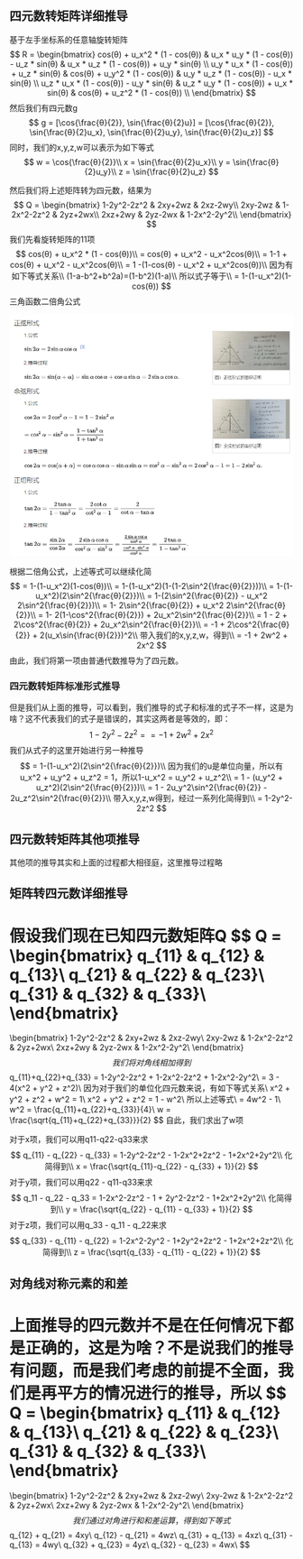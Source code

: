 ## 四元数转矩阵详细推导

基于左手坐标系的任意轴旋转矩阵
$$
R = \begin{bmatrix}  cos(θ) + u_x^2 * (1 - cos(θ))   &  u_x * u_y * (1 - cos(θ)) - u_z * sin(θ)  &  u_x * u_z * (1 - cos(θ)) + u_y * sin(θ) \\
      u_y * u_x * (1 - cos(θ)) + u_z * sin(θ)  &  cos(θ) + u_y^2 * (1 - cos(θ))  &   u_y * u_z * (1 - cos(θ)) - u_x * sin(θ) \\
     u_z * u_x * (1 - cos(θ)) - u_y * sin(θ)  &  u_z * u_y * (1 - cos(θ)) + u_x * sin(θ)  &   cos(θ) + u_z^2 * (1 - cos(θ))   \\
\end{bmatrix}
$$
然后我们有四元数g
$$
g = [\cos{\frac{θ}{2}}, \sin{\frac{θ}{2}u}] = [\cos{\frac{θ}{2}}, \sin{\frac{θ}{2}u_x}, \sin{\frac{θ}{2}u_y}, \sin{\frac{θ}{2}u_z}]
$$
同时，我们的x,y,z,w可以表示为如下等式
$$
w = \cos{\frac{θ}{2}}\\
x = \sin{\frac{θ}{2}u_x}\\
y = \sin{\frac{θ}{2}u_y}\\
z = \sin{\frac{θ}{2}u_z}
$$


然后我们将上述矩阵转为四元数，结果为
$$
Q = \begin{bmatrix}
1-2y^2-2z^2 & 2xy+2wz & 2xz-2wy\\
2xy-2wz & 1-2x^2-2z^2 & 2yz+2wx\\
2xz+2wy & 2yz-2wx & 1-2x^2-2y^2\\
\end{bmatrix}
$$
我们先看旋转矩阵的11项
$$
cos(θ) + u_x^2 * (1 - cos(θ))\\
= cos(θ) + u_x^2 - u_x^2cos(θ)\\
= 1-1 + cos(θ) + u_x^2 - u_x^2cos(θ)\\
= 1 -(1-cos(θ) - u_x^2 + u_x^2cos(θ))\\
因为有如下等式关系\\
(1-a-b^2+b^2a)=(1-b^2)(1-a)\\
所以式子等于\\
= 1-(1-u_x^2)(1-cos(θ))
$$
三角函数二倍角公式

![image-20240226110239959](.\image-20240226110239959.png)

根据二倍角公式，上述等式可以继续化简
$$
= 1-(1-u_x^2)(1-cos(θ))\\
= 1-(1-u_x^2)(1-(1-2\sin^2{\frac{θ}{2}}))\\
= 1-(1-u_x^2)(2\sin^2{\frac{θ}{2}})\\
= 1-(2\sin^2{\frac{θ}{2}} - u_x^2 2\sin^2{\frac{θ}{2}})\\
= 1- 2\sin^2{\frac{θ}{2}} + u_x^2 2\sin^2{\frac{θ}{2}}\\
= 1- 2(1-\cos^2{\frac{θ}{2}}) + 2u_x^2\sin^2{\frac{θ}{2}}\\
= 1 - 2 + 2\cos^2{\frac{θ}{2}} + 2u_x^2\sin^2{\frac{θ}{2}}\\
= -1 + 2\cos^2{\frac{θ}{2}} + 2(u_x\sin{\frac{θ}{2}})^2\\
带入我们的x,y,z,w，得到\\
= -1 + 2w^2 + 2x^2
$$
由此，我们将第一项由普通代数推导为了四元数。

### 四元数转矩阵标准形式推导

但是我们从上面的推导，可以看到，我们推导的式子和标准的式子不一样，这是为啥？这不代表我们的式子是错误的，其实这两者是等效的，即：
$$
1-2y^2-2z^2 == -1 + 2w^2 + 2x^2
$$
我们从式子的这里开始进行另一种推导
$$
= 1-(1-u_x^2)(2\sin^2{\frac{θ}{2}})\\
因为我们的u是单位向量，所以有 u_x^2 + u_y^2 + u_z^2 = 1，所以1-u_x^2 = u_y^2 + u_z^2\\
= 1 - (u_y^2 + u_z^2)(2\sin^2{\frac{θ}{2}})\\
= 1 - 2u_y^2\sin^2{\frac{θ}{2}} - 2u_z^2\sin^2{\frac{θ}{2}}\\
带入x,y,z,w得到，经过一系列化简得到\\
= 1-2y^2-2z^2
$$


## 四元数转矩阵其他项推导

其他项的推导其实和上面的过程都大相径庭，这里推导过程略



## 矩阵转四元数详细推导

假设我们现在已知四元数矩阵Q
$$
Q = \begin{bmatrix}
q_{11} & q_{12} & q_{13}\\
q_{21} & q_{22} & q_{23}\\
q_{31} & q_{32} & q_{33}\\
\end{bmatrix}
=
\begin{bmatrix}
1-2y^2-2z^2 & 2xy+2wz & 2xz-2wy\\
2xy-2wz & 1-2x^2-2z^2 & 2yz+2wx\\
2xz+2wy & 2yz-2wx & 1-2x^2-2y^2\\
\end{bmatrix}
$$
我们将对角线相加得到
$$
q_{11}+q_{22}+q_{33} = 1-2y^2-2z^2 + 1-2x^2-2z^2 + 1-2x^2-2y^2\\
= 3 - 4(x^2 + y^2 + z^2)\\
因为对于我们的单位化四元数来说，有如下等式关系\\
x^2 + y^2 + z^2 + w^2 = 1\\
x^2 + y^2 + z^2 = 1 - w^2\\
所以上述等式\\
= 4w^2 - 1\\
w^2 = \frac{q_{11}+q_{22}+q_{33}}{4}\\
w = \frac{\sqrt{q_{11}+q_{22}+q_{33}}}{2}
$$
自此，我们求出了w项

对于x项，我们可以用q11-q22-q33来求
$$
q_{11} - q_{22} - q_{33} = 1-2y^2-2z^2 - 1-2x^2+2z^2 - 1+2x^2+2y^2\\
化简得到\\
x = \frac{\sqrt{q_{11}-q_{22} - q_{33} + 1}}{2}
$$
对于y项，我们可以用q22 - q11-q33来求
$$
q_11 - q_22 - q_33 = 1-2x^2-2z^2 - 1 + 2y^2-2z^2 - 1+2x^2+2y^2\\
化简得到\\
y = \frac{\sqrt{q_{22} - q_{11} - q_{33} + 1}}{2}
$$
对于z项，我们可以用q_33 - q_11 - q_22来求
$$
q_{33} - q_{11} - q_{22} = 1-2x^2-2y^2 - 1+2y^2+2z^2 - 1+2x^2+2z^2\\
化简得到\\
z = \frac{\sqrt{q_{33} - q_{11} - q_{22} + 1}}{2}
$$

## 对角线对称元素的和差

上面推导的四元数并不是在任何情况下都是正确的，这是为啥？不是说我们的推导有问题，而是我们考虑的前提不全面，我们是再平方的情况进行的推导，所以
$$
Q = \begin{bmatrix}
q_{11} & q_{12} & q_{13}\\
q_{21} & q_{22} & q_{23}\\
q_{31} & q_{32} & q_{33}\\
\end{bmatrix}
=
\begin{bmatrix}
1-2y^2-2z^2 & 2xy+2wz & 2xz-2wy\\
2xy-2wz & 1-2x^2-2z^2 & 2yz+2wx\\
2xz+2wy & 2yz-2wx & 1-2x^2-2y^2\\
\end{bmatrix}
$$
我们通过对角进行和和差运算，得到如下等式
$$
q_{12} + q_{21} = 4xy\\
q_{12} - q_{21} = 4wz\\
q_{31} + q_{13} = 4xz\\
q_{31} - q_{13} = 4wy\\
q_{32} + q_{23} = 4yz\\
q_{32} - q_{23} = 4wx\\
$$
